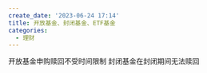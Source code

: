 ```yaml
---
create_date: '2023-06-24 17:14'
title: 开放基金、封闭基金、ETF基金
categories:
  - 理财
---
```


开放基金申购赎回不受时间限制
封闭基金在封闭期间无法赎回